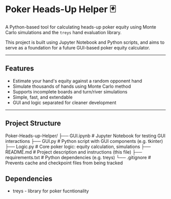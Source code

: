 # Poker Heads-Up Helper 🃏

A Python-based tool for calculating heads-up poker equity using Monte Carlo simulations and the `treys` hand evaluation library.

This project is built using Jupyter Notebook and Python scripts, and aims to serve as a foundation for a future GUI-based poker equity calculator.

---

## Features

- Estimate your hand's equity against a random opponent hand
- Simulate thousands of hands using Monte Carlo method
- Supports incomplete boards and turn/river simulations
- Simple, fast, and extendable
- GUI and logic separated for cleaner development

---

## Project Structure

Poker-Heads-up-Helper/
├── GUI.ipynb # Jupyter Notebook for testing GUI interactions
├── GUI.py # Python script with GUI components (e.g. tkinter)
├── Logic.py # Core poker logic: equity calculation, simulations
├── README.md # Project description and instructions (this file)
├── requirements.txt # Python dependencies (e.g. treys)
└── .gitignore # Prevents cache and checkpoint files from being tracked

## Dependencies

- treys - library for poker fucntionality
